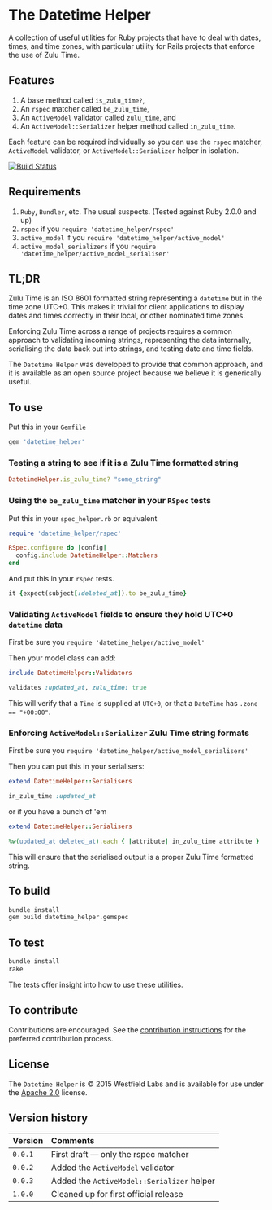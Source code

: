 # The Datetime Helper

A collection of useful utilities for Ruby projects that have to deal with dates, times, and time zones, with particular utility for Rails projects that enforce the use of Zulu Time.

## Features

1. A base method called `is_zulu_time?`, 
2. An `rspec` matcher called `be_zulu_time`,
3. An `ActiveModel` validator called `zulu_time`, and
4. An `ActiveModel::Serializer` helper method called `in_zulu_time`.

Each feature can be required individually so you can use the `rspec` matcher, `ActiveModel` validator, or `ActiveModel::Serializer` helper in isolation.

[![Build Status](https://travis-ci.org/westfieldlabs/datetime_helper.svg?branch=master)](https://travis-ci.org/westfieldlabs/datetime_helper)

## Requirements

1. `Ruby`, `Bundler`, etc. The usual suspects. (Tested against Ruby 2.0.0 and up)
2. `rspec` if you `require 'datetime_helper/rspec'`
3. `active_model` if you `require 'datetime_helper/active_model'`
4. `active_model_serializers` if you `require 'datetime_helper/active_model_serialiser'`

## TL;DR

Zulu Time is an ISO 8601 formatted string representing a `datetime` but in the time zone UTC+0. This makes it trivial for client applications to display dates and times correctly in their local, or other nominated time zones.

Enforcing Zulu Time across a range of projects requires a common approach to validating incoming strings, representing the data internally, serialising the data back out into strings, and testing date and time fields.

The `Datetime Helper` was developed to provide that common approach, and it is available as an open source project because we believe it is generically useful.

## To use

Put this in your `Gemfile`

```ruby
gem 'datetime_helper'
```

### Testing a string to see if it is a Zulu Time formatted string

```ruby
DatetimeHelper.is_zulu_time? "some_string"
```

### Using the `be_zulu_time` matcher in your `RSpec` tests

Put this in your `spec_helper.rb` or equivalent

```ruby
require 'datetime_helper/rspec'

RSpec.configure do |config|
  config.include DatetimeHelper::Matchers
end
```

And put this in your `rspec` tests.

```ruby
it {expect(subject[:deleted_at]).to be_zulu_time}
```

### Validating `ActiveModel` fields to ensure they hold UTC+0 `datetime` data

First be sure you `require 'datetime_helper/active_model'`

Then your model class can add:

```ruby
include DatetimeHelper::Validators

validates :updated_at, zulu_time: true
```

This will verify that a `Time` is supplied at `UTC+0`, or that a `DateTime` has `.zone == "+00:00"`.

### Enforcing `ActiveModel::Serializer`  Zulu Time string formats

First be sure you `require 'datetime_helper/active_model_serialisers'`

Then you can put this in your serialisers:

```ruby
extend DatetimeHelper::Serialisers

in_zulu_time :updated_at
```

or if you have a bunch of 'em

```ruby
extend DatetimeHelper::Serialisers

%w(updated_at deleted_at).each { |attribute| in_zulu_time attribute }
```

This will ensure that the serialised output is a proper Zulu Time formatted string.

## To build

```sh
bundle install
gem build datetime_helper.gemspec
```

## To test

```sh
bundle install
rake
```

The tests offer insight into how to use these utilities.

## To contribute

Contributions are encouraged. See the [contribution instructions](contributing.md) for the preferred contribution process.

## License

The `Datetime Helper` is © 2015 Westfield Labs and is available for use under the [Apache 2.0](LICENSE) license.

## Version history

|Version| Comments                                   |
|:------|:-------------------------------------------|
|`0.0.1`| First draft — only the rspec matcher       |
|`0.0.2`| Added the `ActiveModel` validator          |
|`0.0.3`| Added the `ActiveModel::Serializer` helper |
|`1.0.0`| Cleaned up for first official release      |

